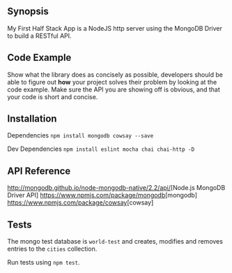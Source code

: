 ## Synopsis

My First Half Stack App is a NodeJS http server using the MongoDB Driver to build a RESTful API.

## Code Example

Show what the library does as concisely as possible, developers should be able to figure out **how** your project solves their problem by looking at the code example. Make sure the API you are showing off is obvious, and that your code is short and concise.

## Installation

Dependencies
`npm install mongodb cowsay --save`

Dev Dependencies
`npm install eslint mocha chai chai-http -D`

## API Reference

<http://mongodb.github.io/node-mongodb-native/2.2/api/>[Node.js MongoDB Driver API]
<https://www.npmjs.com/package/mongodb>[mongodb]
<https://www.npmjs.com/package/cowsay>[cowsay]

## Tests

The mongo test database is `world-test` and creates, modifies and removes entries to the `cities` collection.

Run tests using `npm test`.